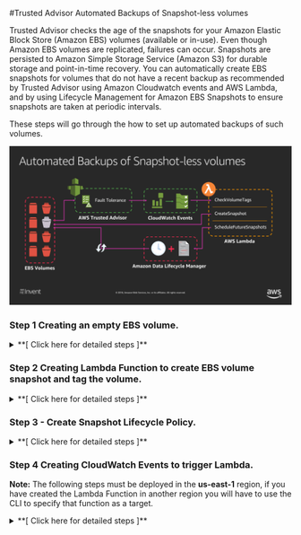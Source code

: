 
#Trusted Advisor Automated Backups of Snapshot-less volumes

Trusted Advisor checks the age of the snapshots for your Amazon Elastic Block Store (Amazon EBS) volumes (available or in-use). Even though Amazon EBS volumes are replicated, failures can occur. Snapshots are persisted to Amazon Simple Storage Service (Amazon S3) for durable storage and point-in-time recovery. You can automatically create EBS snapshots for volumes that do not have a recent backup as recommended by Trusted Advisor using Amazon Cloudwatch events and AWS Lambda, and by using Lifecycle Management for Amazon EBS Snapshots to ensure snapshots are taken at periodic intervals. 

These steps will go through the how to set up automated backups of such volumes.

![alt txt](images/diagram.png)


### Step 1 Creating an empty EBS volume.
<details>
<summary>**[ Click here for detailed steps ]**</summary><p>

1. From AWS console, click on Services and type in EC2 in the search bar and press enter. ![alt txt](images/step_ec2_console.png)
2. Click on **Volumes** on the left menu under Elastic Block Store.
3. Click on **Create Volume**.
4. Click on **Add Tag**, enter the key/value 'ta-ebs' : 'true' . ![alt txt](images/step_create_tag.png)
5. You can keep all the other default values.
6. Click on **Create Volume**, write down the newly created volume id.

</p></details>

### Step 2 Creating Lambda Function to create EBS volume snapshot and tag the volume.

<details>
<summary>**[ Click here for detailed steps ]**</summary><p>

1. From AWS console, click on Services and type in Lambda in the search bar and press enter. ![alt txt](images/step_lambda.png)
2. Click on **Create Function** 
3. Type in your function name. **Example:** *ta-ebs-snapshot*
4. Set Runtime to **Python3.6**
5. Select Create custom role, on the newly opened page input a **Role Name**. **Example:** *ta-ebs-role* 
6. on the newly opened page, click on **View Policy Document** and then **Edit**
7. Copy and paste below IAM Role and click **Allow**

IAM Role

```
{
    "Version": "2012-10-17",
    "Statement": [
        {
            "Sid": "Stmt1477516473539",
            "Action": [
                "logs:CreateLogGroup",
                "logs:CreateLogStream",
                "logs:PutLogEvents"
            ],
            "Effect": "Allow",
            "Resource": "arn:aws:logs:*:*:*"
        },
        {
            "Sid": "Stmt1477680111144",
            "Action": [
                "ec2:CreateSnapshot",
                "ec2:DescribeTags",
                "ec2:CreateTags"
            ],
            "Effect": "Allow",
            "Resource": "*"
        }
    ]
}
```

8. Click on **Create Function**.
9. Copy Paste below Lambda Function Code and click **Save**

Lambda Function Code

```
import json
import boto3


def create_snapshot(volume_id, region):
    ec2 = boto3.client('ec2', region_name=region)
    # the function will only consider volumes with the tag 'ta-ebs'
    allowed_tag = 'ta-ebs'
    
    describe_tags_params = [
        {
            'Name' : 'resource-id',
            'Values': [volume_id],
        },
        {
            'Name': 'key',
            'Values': [allowed_tag]
        }
    ]
    
    # we check if the volume has the tag 'ta-ebs'
    print ('Checking tags for volume: %s' % volume_id)
    describe_response = ec2.describe_tags(Filters=describe_tags_params)
    print (describe_response)
    
    if len(describe_response['Tags']) >0:
    
        snapshot_description = 'Automated Snapshot by TA automation for volume %s' % volume_id
        response = ec2.create_snapshot(Description=snapshot_description, VolumeId=volume_id )
        print (response)
        
        # tag the volume with the tag used by Data Lifecycle Manager
        resources=[
            volume_id
        ]
    
        tags = [
            {
                'Key': 'ta-snapshot',
                'Value': 'true'
            }
        ]
    
        response = ec2.create_tags(Resources=resources, Tags=tags)
        print (response)
        
        print ('Snapshot initiated and volume tagged for snapshot lifecycle management')
    else:
        print ('Volume %s in region %s did not match tag, skipping.' % (volume_id, region))
    
def lambda_handler(event, context):
    
    print(json.dumps(event))
    
    check_name = event['detail']['check-name'];
    region = event['detail']["check-item-detail"]["Region"];
    volume_id = event['detail']['check-item-detail']['Volume ID']
    
    ta_success_msg = 'Successfully got details from Trusted Advisor check, %s and executed automated action.' % check_name
    print (ta_success_msg)
    create_snapshot(volume_id, region)
    
    return None
```

7. You can test the lambda function with this payload to see if it triggers the automation document

```
{
  "detail": {
    "check-name": "Amazon EBS Snapshots",
    "check-item-detail": {
      "Volume ID": "<replace with your Volume ID>",
      "Region": "<replace with the Volume's region (e.g. us-east-1)"
    }
  }
}
```


</p></details>

### Step 3 - Create Snapshot Lifecycle Policy.

<details>
<summary>**[ Click here for detailed steps ]**</summary><p>

1. From AWS console, click on Services and type in EC2 in the search bar and press enter. ![alt txt](images/step_ec2_console.png)
2. Click on **Lifecyle Manager** on the left menu under Elastic Block Store.
3. Click on **Create Snapshot Lifecycle Policy**.
4. In the **Description** field enter the value 'TA snapshot lifecycle'.
5. In the **Target volumes with tags** field enter the value 'ta-snapshot : true' ![alt txt](images/step_lifecycle.png)
6. In the **Retention rule** field enter the value '3', this will retain up to three snapshots for the volume.
7. Adjust the other values **Create snapshots every**, 
**Snapshot creation start time**, **Tag created snapshots** as desired.
8. Click on **Create Policy**.

</p></details>


### Step 4 Creating CloudWatch Events to trigger Lambda.
**Note:** The following steps must be deployed in the **us-east-1** region, if you have created the Lambda Function in another region you will have to use the CLI to specify that function as a target.
<details>
<summary>**[ Click here for detailed steps ]**</summary><p>

1. From AWS console, click on Services and type in CloudWatch in the search bar and press enter. ![alt txt](images/step_cloudwatch.png)
2. Click on **Rules** under Events on the left side of the menu screen.
3. Click **Create Rule**
4. Click **Edit** on the event source pattern and copy and paste the event pattern below.

```
{
  "source": [
    "aws.trustedadvisor"
  ],
  "detail-type": [
    "Trusted Advisor Check Item Refresh Notification"
  ],
  "detail": {
    "status": [
      "ERROR"
    ],
    "check-name": [
      "Amazon EBS Snapshots"
    ]
  }
}
```

5. Click **Add target** 
6. Select Function you created on step 1.
7. Keep everything else default.
8. Click **Configure Details**.
9. Input a **Name** for the rule. **Example**: *ta-ebs-rule*.
10. Click **Create Rule**.

**Mock Events**

Trusted Advisor might not detect immediately an EBS volume lacking a snapshot. For the purpose of this event you can trigger a mock event by creating this rule below, follow the same step above but change the Event Pattern to this:

```
{
  "source": [
    "awsmock.trustedadvisor"
  ],
  "detail-type": [
    "Trusted Advisor Check Item Refresh Notification"
  ],
  "detail": {
    "status": [
      "ERROR"
    ],
    "check-name": [
      "Amazon EBS Snapshots"
    ]
  }
}
```

To trigger mock event run below command. ( Require AWS CLI )

`aws events put-events --entries file://mockpayload.json`

**mockpayload.josn**

```
[
  {
    "DetailType": "Trusted Advisor Check Item Refresh Notification",
    "Source": "awsmock.trustedadvisor",
    "Time": "2018-11-05T14:46:52Z",
    "Resources": [],
    "Detail": "{ \"check-name\": \"Amazon EBS Snapshots\", \"check-item-detail\": { \"Status\": \"Red\", \"Volume Attachment\": \"\", \"Volume ID\": \"<REPLACE VOLUME ID>\", \"Snapshot Name\": null, \"Region\": \"<REPLACE REGION>\", \"Snapshot ID\": null, \"Volume Name\": null, \"Snapshot Age\": null, \"Reason\": \"No snapshot\" }, \"status\": \"ERROR\", \"resource_id\": \"arn:aws:ec2:<REPLACE REGION>:<REPLACE ACCOUNT ID>:volume/<REPLACE VOLUME ID>\", \"uuid\": \"e880a3df-b2ca-47c3-8e10-1b5c445b0620\" }"
 }
]

```
Adjust the time, volume id, region and account.

</p></details>


